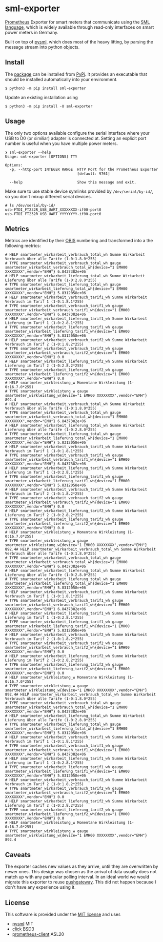 # sml-exporter

[Prometheus](https://prometheus.io/) Exporter for smart meters that communicate using the [SML language](https://de.wikipedia.org/wiki/Smart_Message_Language), which is widely available through read-only interfaces on smart power meters in Germany.

Built on top of [pysml](https://github.com/mtdcr/pysml), which does most of the heavy lifting, by parsing the message stream into python objects.

## Install

The [package](https://pypi.org/project/sml-exporter/) can be installed from [PyPi](https://pypi.org). It provides an executable that should be installed automatically into your environment.

```
$ python3 -m pip install sml-exporter
```

Update an existing installation using

```
$ python3 -m pip install -U sml-exporter
```

## Usage

The only two options available configure the serial interface where your USB to D0 (or similiar) adapter is connected at. Setting an explicit port number is useful when you have multiple power meters.

```
❯ sml-exporter --help
Usage: sml-exporter [OPTIONS] TTY

Options:
  -p, --http-port INTEGER RANGE  HTTP Port for the Prometheus Exporter
                                 [default: 9761]

  --help                         Show this message and exit.
```

Make sure to use stable device symlinks provided by `/dev/serial/by-id/`, so you don't mixup different serial devices.

```
# ls /dev/serial/by-id/
usb-FTDI_FT232R_USB_UART_XXXXXXXX-if00-port0
usb-FTDI_FT232R_USB_UART_YYYYYYYY-if00-port0
```

## Metrics

Metrics are identified by their [OBIS](https://de.wikipedia.org/wiki/OBIS-Kennzahlen) numbering and transformed into a the following metrics:

```
# HELP smartmeter_wirkarbeit_verbrauch_total_wh Summe Wirkarbeit Verbrauch über alle Tarife (1-0:1.8.0*255)
# TYPE smartmeter_wirkarbeit_verbrauch_total_wh gauge
smartmeter_wirkarbeit_verbrauch_total_wh{device="1 EMH00 XXXXXXXX",vendor="EMH"} 6.8437382e+06
# HELP smartmeter_wirkarbeit_lieferung_total_wh Summe Wirkarbeit Lieferung über alle Tarife (1-0:2.8.0*255)
# TYPE smartmeter_wirkarbeit_lieferung_total_wh gauge
smartmeter_wirkarbeit_lieferung_total_wh{device="1 EMH00 XXXXXXXX",vendor="EMH"} 5.8312058e+06
# HELP smartmeter_wirkarbeit_verbrauch_tarif1_wh Summe Wirkarbeit Verbrauch im Tarif 1 (1-0:1.8.1*255)
# TYPE smartmeter_wirkarbeit_verbrauch_tarif1_wh gauge
smartmeter_wirkarbeit_verbrauch_tarif1_wh{device="1 EMH00 XXXXXXXX",vendor="EMH"} 6.8437382e+06
# HELP smartmeter_wirkarbeit_lieferung_tarif1_wh Summe Wirkarbeit Lieferung im Tarif 1 (1-0:2.8.1*255)
# TYPE smartmeter_wirkarbeit_lieferung_tarif1_wh gauge
smartmeter_wirkarbeit_lieferung_tarif1_wh{device="1 EMH00 XXXXXXXX",vendor="EMH"} 5.8312058e+06
# HELP smartmeter_wirkarbeit_verbrauch_tarif2_wh Summe Wirkarbeit Verbrauch im Tarif 2 (1-0:1.8.2*255)
# TYPE smartmeter_wirkarbeit_verbrauch_tarif2_wh gauge
smartmeter_wirkarbeit_verbrauch_tarif2_wh{device="1 EMH00 XXXXXXXX",vendor="EMH"} 0.0
# HELP smartmeter_wirkarbeit_lieferung_tarif2_wh Summe Wirkarbeit Lieferung im Tarif 2 (1-0:2.8.2*255)
# TYPE smartmeter_wirkarbeit_lieferung_tarif2_wh gauge
smartmeter_wirkarbeit_lieferung_tarif2_wh{device="1 EMH00 XXXXXXXX",vendor="EMH"} 0.0
# HELP smartmeter_wirkleistung_w Momentane Wirkleistung (1-0:16.7.0*255)
# TYPE smartmeter_wirkleistung_w gauge
smartmeter_wirkleistung_w{device="1 EMH00 XXXXXXXX",vendor="EMH"} 892.4
# HELP smartmeter_wirkarbeit_verbrauch_total_wh Summe Wirkarbeit Verbrauch über alle Tarife (1-0:1.8.0*255)
# TYPE smartmeter_wirkarbeit_verbrauch_total_wh gauge
smartmeter_wirkarbeit_verbrauch_total_wh{device="1 EMH00 XXXXXXXX",vendor="EMH"} 6.8437382e+06
# HELP smartmeter_wirkarbeit_lieferung_total_wh Summe Wirkarbeit Lieferung über alle Tarife (1-0:2.8.0*255)
# TYPE smartmeter_wirkarbeit_lieferung_total_wh gauge
smartmeter_wirkarbeit_lieferung_total_wh{device="1 EMH00 XXXXXXXX",vendor="EMH"} 5.8312058e+06
# HELP smartmeter_wirkarbeit_verbrauch_tarif1_wh Summe Wirkarbeit Verbrauch im Tarif 1 (1-0:1.8.1*255)
# TYPE smartmeter_wirkarbeit_verbrauch_tarif1_wh gauge
smartmeter_wirkarbeit_verbrauch_tarif1_wh{device="1 EMH00 XXXXXXXX",vendor="EMH"} 6.8437382e+06
# HELP smartmeter_wirkarbeit_lieferung_tarif1_wh Summe Wirkarbeit Lieferung im Tarif 1 (1-0:2.8.1*255)
# TYPE smartmeter_wirkarbeit_lieferung_tarif1_wh gauge
smartmeter_wirkarbeit_lieferung_tarif1_wh{device="1 EMH00 XXXXXXXX",vendor="EMH"} 5.8312058e+06
# HELP smartmeter_wirkarbeit_verbrauch_tarif2_wh Summe Wirkarbeit Verbrauch im Tarif 2 (1-0:1.8.2*255)
# TYPE smartmeter_wirkarbeit_verbrauch_tarif2_wh gauge
smartmeter_wirkarbeit_verbrauch_tarif2_wh{device="1 EMH00 XXXXXXXX",vendor="EMH"} 0.0
# HELP smartmeter_wirkarbeit_lieferung_tarif2_wh Summe Wirkarbeit Lieferung im Tarif 2 (1-0:2.8.2*255)
# TYPE smartmeter_wirkarbeit_lieferung_tarif2_wh gauge
smartmeter_wirkarbeit_lieferung_tarif2_wh{device="1 EMH00 XXXXXXXX",vendor="EMH"} 0.0
# HELP smartmeter_wirkleistung_w Momentane Wirkleistung (1-0:16.7.0*255)
# TYPE smartmeter_wirkleistung_w gauge
smartmeter_wirkleistung_w{device="1 EMH00 XXXXXXXX",vendor="EMH"} 892.4# HELP smartmeter_wirkarbeit_verbrauch_total_wh Summe Wirkarbeit Verbrauch über alle Tarife (1-0:1.8.0*255)
# TYPE smartmeter_wirkarbeit_verbrauch_total_wh gauge
smartmeter_wirkarbeit_verbrauch_total_wh{device="1 EMH00 XXXXXXXX",vendor="EMH"} 6.8437382e+06
# HELP smartmeter_wirkarbeit_lieferung_total_wh Summe Wirkarbeit Lieferung über alle Tarife (1-0:2.8.0*255)
# TYPE smartmeter_wirkarbeit_lieferung_total_wh gauge
smartmeter_wirkarbeit_lieferung_total_wh{device="1 EMH00 XXXXXXXX",vendor="EMH"} 5.8312058e+06
# HELP smartmeter_wirkarbeit_verbrauch_tarif1_wh Summe Wirkarbeit Verbrauch im Tarif 1 (1-0:1.8.1*255)
# TYPE smartmeter_wirkarbeit_verbrauch_tarif1_wh gauge
smartmeter_wirkarbeit_verbrauch_tarif1_wh{device="1 EMH00 XXXXXXXX",vendor="EMH"} 6.8437382e+06
# HELP smartmeter_wirkarbeit_lieferung_tarif1_wh Summe Wirkarbeit Lieferung im Tarif 1 (1-0:2.8.1*255)
# TYPE smartmeter_wirkarbeit_lieferung_tarif1_wh gauge
smartmeter_wirkarbeit_lieferung_tarif1_wh{device="1 EMH00 XXXXXXXX",vendor="EMH"} 5.8312058e+06
# HELP smartmeter_wirkarbeit_verbrauch_tarif2_wh Summe Wirkarbeit Verbrauch im Tarif 2 (1-0:1.8.2*255)
# TYPE smartmeter_wirkarbeit_verbrauch_tarif2_wh gauge
smartmeter_wirkarbeit_verbrauch_tarif2_wh{device="1 EMH00 XXXXXXXX",vendor="EMH"} 0.0
# HELP smartmeter_wirkarbeit_lieferung_tarif2_wh Summe Wirkarbeit Lieferung im Tarif 2 (1-0:2.8.2*255)
# TYPE smartmeter_wirkarbeit_lieferung_tarif2_wh gauge
smartmeter_wirkarbeit_lieferung_tarif2_wh{device="1 EMH00 XXXXXXXX",vendor="EMH"} 0.0
# HELP smartmeter_wirkleistung_w Momentane Wirkleistung (1-0:16.7.0*255)
# TYPE smartmeter_wirkleistung_w gauge
smartmeter_wirkleistung_w{device="1 EMH00 XXXXXXXX",vendor="EMH"} 892.4# HELP smartmeter_wirkarbeit_verbrauch_total_wh Summe Wirkarbeit Verbrauch über alle Tarife (1-0:1.8.0*255)
# TYPE smartmeter_wirkarbeit_verbrauch_total_wh gauge
smartmeter_wirkarbeit_verbrauch_total_wh{device="1 EMH00 XXXXXXXX",vendor="EMH"} 6.8437382e+06
# HELP smartmeter_wirkarbeit_lieferung_total_wh Summe Wirkarbeit Lieferung über alle Tarife (1-0:2.8.0*255)
# TYPE smartmeter_wirkarbeit_lieferung_total_wh gauge
smartmeter_wirkarbeit_lieferung_total_wh{device="1 EMH00 XXXXXXXX",vendor="EMH"} 5.8312058e+06
# HELP smartmeter_wirkarbeit_verbrauch_tarif1_wh Summe Wirkarbeit Verbrauch im Tarif 1 (1-0:1.8.1*255)
# TYPE smartmeter_wirkarbeit_verbrauch_tarif1_wh gauge
smartmeter_wirkarbeit_verbrauch_tarif1_wh{device="1 EMH00 XXXXXXXX",vendor="EMH"} 6.8437382e+06
# HELP smartmeter_wirkarbeit_lieferung_tarif1_wh Summe Wirkarbeit Lieferung im Tarif 1 (1-0:2.8.1*255)
# TYPE smartmeter_wirkarbeit_lieferung_tarif1_wh gauge
smartmeter_wirkarbeit_lieferung_tarif1_wh{device="1 EMH00 XXXXXXXX",vendor="EMH"} 5.8312058e+06
# HELP smartmeter_wirkarbeit_verbrauch_tarif2_wh Summe Wirkarbeit Verbrauch im Tarif 2 (1-0:1.8.2*255)
# TYPE smartmeter_wirkarbeit_verbrauch_tarif2_wh gauge
smartmeter_wirkarbeit_verbrauch_tarif2_wh{device="1 EMH00 XXXXXXXX",vendor="EMH"} 0.0
# HELP smartmeter_wirkarbeit_lieferung_tarif2_wh Summe Wirkarbeit Lieferung im Tarif 2 (1-0:2.8.2*255)
# TYPE smartmeter_wirkarbeit_lieferung_tarif2_wh gauge
smartmeter_wirkarbeit_lieferung_tarif2_wh{device="1 EMH00 XXXXXXXX",vendor="EMH"} 0.0
# HELP smartmeter_wirkleistung_w Momentane Wirkleistung (1-0:16.7.0*255)
# TYPE smartmeter_wirkleistung_w gauge
smartmeter_wirkleistung_w{device="1 EMH00 XXXXXXXX",vendor="EMH"} 892.4
```

## Caveats

The exporter caches new values as they arrive, until they are overwritten by newer ones. This design was chosen as the arrival of data usually does not match up with any particular polling interval.
In an ideal world we would migrate this exporter to reuse [pushgateway](https://github.com/prometheus/pushgateway). This did not happen because I don't have any experience using it.

## License

This software is provided under the [MIT license](LICENSE) and uses
  - [pysml](https://pypi.org/project/pysml/) MIT
  - [click](https://pypi.org/project/click/) BSD3
  - [prometheus-client](https://pypi.org/project/prometheus-client/) ASL20
